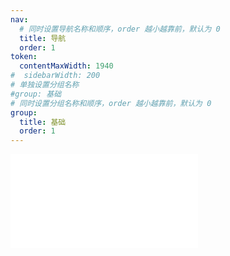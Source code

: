 ```yaml
---
nav:
  # 同时设置导航名称和顺序，order 越小越靠前，默认为 0
  title: 导航
  order: 1
token:
  contentMaxWidth: 1940
#  sidebarWidth: 200
# 单独设置分组名称
#group: 基础
# 同时设置分组名称和顺序，order 越小越靠前，默认为 0
group:
  title: 基础
  order: 1
---
```


<embed src="./sources/guide.md"></embed>
